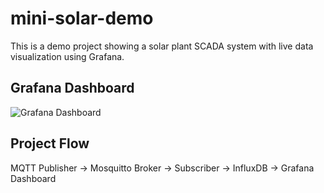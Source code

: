 # mini-solar-demo


This is a demo project showing a solar plant SCADA system with live data visualization using Grafana.

## Grafana Dashboard

![Grafana Dashboard]([grafana-dashboard.png](http://localhost:3000/dashboard/snapshot/SFVHG9z29WUZXvzfCht7EJ8GNyCvAegt))

## Project Flow

MQTT Publisher → Mosquitto Broker → Subscriber → InfluxDB → Grafana Dashboard

